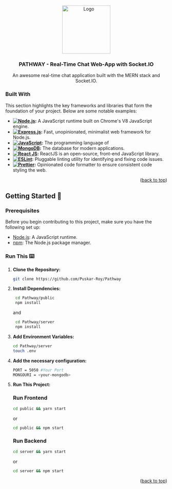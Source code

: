 <a name="readme-top"></a>

<br />
<div align="center">
  <a href="https://github.com/YourUsername/your-mern-chat-app">
    <img src="https://pathwayy.vercel.app/static/media/logo.08b15ab791b5c866c640.png" alt="Logo" width="150" height="150">
  </a>

  <h3 align="center">PATHWAY - Real-Time Chat Web-App with Socket.IO</h3>

  <p align="center">
    An awesome real-time chat application built with the MERN stack and Socket.IO.
  </p>
</div>

### Built With

This section highlights the key frameworks and libraries that form the foundation of your project. Below are some notable examples:


- **[![Node.js](https://img.shields.io/badge/Node.js-43853D?style=for-the-badge&logo=node.js&logoColor=white)](https://nodejs.org/):** A JavaScript runtime built on Chrome's V8 JavaScript engine.
- **[![Express.js](https://img.shields.io/badge/Express.js-404D59?style=for-the-badge)](https://expressjs.com/):** Fast, unopinionated, minimalist web framework for Node.js.
- **[![JavaScript](https://img.shields.io/badge/JavaScript-323330?style=for-the-badge&logo=javascript&logoColor=F7DF1E)](https://developer.mozilla.org/en-US/docs/Web/JavaScript):** The programming language of 
- **[![MongoDB](https://img.shields.io/badge/MongoDB-4EA94B?style=for-the-badge&logo=mongodb&logoColor=white)](https://www.mongodb.com/):** The database for modern applications.
- **[![React JS](https://img.shields.io/badge/-ReactJs-61DAFB?logo=react&logoColor=white&style=for-the-badge)](https://vercel.com/):** ReactJS is an open-source, front-end JavaScript library.
- **[![ESLint](https://img.shields.io/badge/ESLint-4B32C3?style=for-the-badge&logo=eslint&logoColor=white)](https://eslint.org/):** Pluggable linting utility for identifying and fixing code issues.
- **[![Prettier](https://img.shields.io/badge/Prettier-F7B93E?style=for-the-badge&logo=prettier&logoColor=white)](https://prettier.io/):** Opinionated code formatter to ensure consistent code styling the web.



<p align="right">(<a href="#readme-top">back to top</a>)</p>


## Getting Started 🚀

### Prerequisites
Before you begin contributing to this project, make sure you have the following set up:

- [Node.js](https://nodejs.org/): A JavaScript runtime.
- [npm](https://www.npmjs.com/): The Node.js package manager.

### Run This ⌨️

1. **Clone the Repository:**
   ```bash
   git clone https://github.com/Puskar-Roy/Pathway
   ```
2. **Install Dependencies:**
   ```bash
    cd Pathway/public
    npm install
   ```
    and
   ```bash
    cd Pathway/server
    npm install
   ```
4. **Add Environment Variables:**
   ```bash
   cd Pathway/server
   touch .env
   ```
5. **Add the necessary configuration:**
   ```bash
   PORT = 5050 #Your Port 
   MONGOURI = <your-mongodb>
   ```
6. **Run This Project:**
   ### Run Frontend
   ```bash
   cd public && yarn start
   ```
   or
   
   ```bash
   cd public && npm start
   ```
   ### Run Backend
   ```bash
   cd server && yarn start
   ```
   or
   
   ```bash
   cd server && npm start
   ```

   <p align="right">(<a href="#readme-top">back to top</a>)</p>

